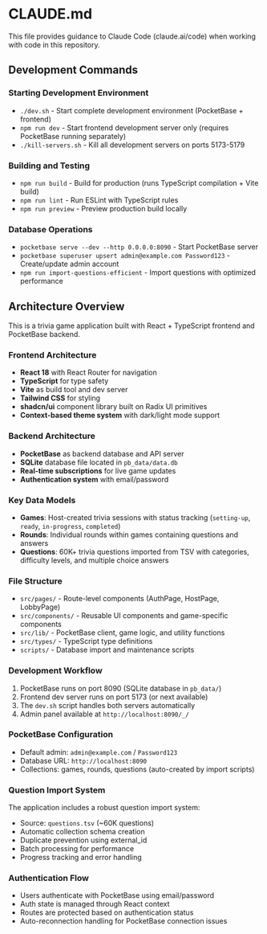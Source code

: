 # CLAUDE.md

This file provides guidance to Claude Code (claude.ai/code) when working with code in this repository.

## Development Commands

### Starting Development Environment

- `./dev.sh` - Start complete development environment (PocketBase + frontend)
- `npm run dev` - Start frontend development server only (requires PocketBase running separately)
- `./kill-servers.sh` - Kill all development servers on ports 5173-5179

### Building and Testing

- `npm run build` - Build for production (runs TypeScript compilation + Vite build)
- `npm run lint` - Run ESLint with TypeScript rules
- `npm run preview` - Preview production build locally

### Database Operations

- `pocketbase serve --dev --http 0.0.0.0:8090` - Start PocketBase server
- `pocketbase superuser upsert admin@example.com Password123` - Create/update admin account
- `npm run import-questions-efficient` - Import questions with optimized performance

## Architecture Overview

This is a trivia game application built with React + TypeScript frontend and PocketBase backend.

### Frontend Architecture

- **React 18** with React Router for navigation
- **TypeScript** for type safety
- **Vite** as build tool and dev server
- **Tailwind CSS** for styling
- **shadcn/ui** component library built on Radix UI primitives
- **Context-based theme system** with dark/light mode support

### Backend Architecture

- **PocketBase** as backend database and API server
- **SQLite** database file located in `pb_data/data.db`
- **Real-time subscriptions** for live game updates
- **Authentication system** with email/password

### Key Data Models

- **Games**: Host-created trivia sessions with status tracking (`setting-up`, `ready`, `in-progress`, `completed`)
- **Rounds**: Individual rounds within games containing questions and answers
- **Questions**: 60K+ trivia questions imported from TSV with categories, difficulty levels, and multiple choice answers

### File Structure

- `src/pages/` - Route-level components (AuthPage, HostPage, LobbyPage)
- `src/components/` - Reusable UI components and game-specific components
- `src/lib/` - PocketBase client, game logic, and utility functions
- `src/types/` - TypeScript type definitions
- `scripts/` - Database import and maintenance scripts

### Development Workflow

1. PocketBase runs on port 8090 (SQLite database in `pb_data/`)
2. Frontend dev server runs on port 5173 (or next available)
3. The `dev.sh` script handles both servers automatically
4. Admin panel available at `http://localhost:8090/_/`

### PocketBase Configuration

- Default admin: `admin@example.com` / `Password123`
- Database URL: `http://localhost:8090`
- Collections: games, rounds, questions (auto-created by import scripts)

### Question Import System

The application includes a robust question import system:

- Source: `questions.tsv` (~60K questions)
- Automatic collection schema creation
- Duplicate prevention using external_id
- Batch processing for performance
- Progress tracking and error handling

### Authentication Flow

- Users authenticate with PocketBase using email/password
- Auth state is managed through React context
- Routes are protected based on authentication status
- Auto-reconnection handling for PocketBase connection issues
